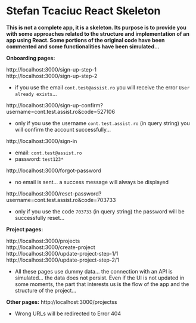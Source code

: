 # Stefan Tcaciuc React Skeleton

**This is not a complete app, it is a skeleton. Its purpose is to provide you with some approaches related to the structure and implementation of an app using React. Some portions of the original code have been commented and some functionalities have been simulated...**

**Onboarding pages:**

http://localhost:3000/sign-up-step-1<br>
http://localhost:3000/sign-up-step-2

- if you use the email `cont.test@assist.ro` you will receive the error `User already exists`...

http://localhost:3000/sign-up-confirm?username=cont.test.assist.ro&code=527106

- only if you use the username `cont.test.assist.ro` (in query string) you will confirm the account successfully...

http://localhost:3000/sign-in

- email: `cont.test@assist.ro`
- password: `test123*`

http://localhost:3000/forgot-password

- no email is sent... a success message will always be displayed

http://localhost:3000/reset-password?username=cont.test.assist.ro&code=703733

- only if you use the code `703733` (in query string) the password will be successfully reset...

**Project pages:**

http://localhost:3000/projects<br>
http://localhost:3000/create-project<br>
http://localhost:3000/update-project-step-1/1<br>
http://localhost:3000/update-project-step-2/1

- All these pages use dummy data... the connection with an API is simulated... the data does not persist. Even if the UI is not updated in some moments, the part that interests us is the flow of the app and the structure of the project...

**Other pages:**
http://localhost:3000/projectss

- Wrong URLs will be redirected to Error 404
